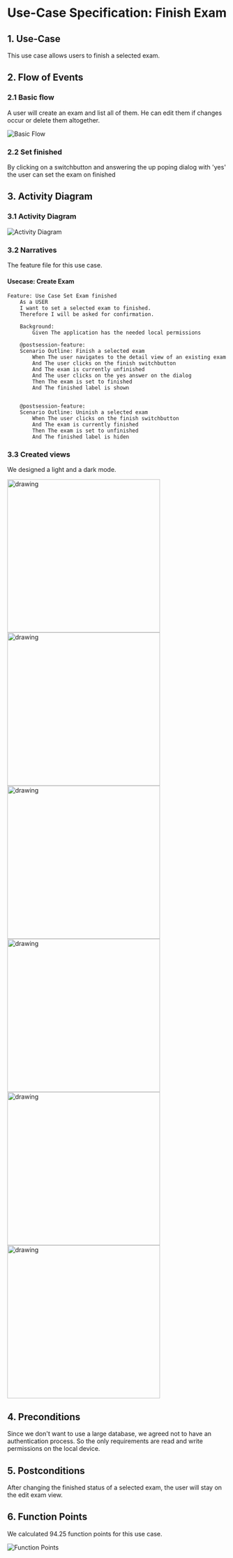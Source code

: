 # Use-Case Specification: Finish Exam

## 1. Use-Case
This use case allows users to finish a selected exam.

## 2. Flow of Events
### 2.1 Basic flow
A user will create an exam and list all of them. He can edit them if changes occur or delete them altogether.

![Basic Flow](https://github.com/nEXam-App/nEXam-doc/blob/main/diagrams/basic%20flow.jpg)

### 2.2 Set finished
By clicking on a switchbutton and answering the up poping dialog with 'yes' the user can set the exam on finished

## 3. Activity Diagram
### 3.1 Activity Diagram
![Activity Diagram](https://github.com/nEXam-App/nEXam-doc/blob/bc15f070dcdfbce8f52901afdc50dbbf4994b986/diagrams/activity%20diagram/nEXam-activity%20diagram%20(finish%20exam).jpg)

### 3.2 Narratives
The feature file for this use case.
#### Usecase: Create Exam
```Gherkin
Feature: Use Case Set Exam finished
    As a USER 
    I want to set a selected exam to finished.
    Therefore I will be asked for confirmation.

    Background:
        Given The application has the needed local permissions

    @postsession-feature:
    Scenario Outline: Finish a selected exam
        When The user navigates to the detail view of an existing exam
        And The user clicks on the finish switchbutton
        And The exam is currently unfinished
        And The user clicks on the yes answer on the dialog
        Then The exam is set to finished 
        And The finished label is shown


    @postsession-feature:
    Scenario Outline: Uninish a selected exam
        When The user clicks on the finish switchbutton
        And The exam is currently finished
        Then The exam is set to unfinished 
        And The finished label is hiden
```

### 3.3 Created views

We designed a light and a dark mode.

<img src="https://github.com/nEXam-App/nEXam-doc/blob/main/wireframes/unfinishedExam_light.png" alt="drawing" width="350"/>
<img src="https://github.com/nEXam-App/nEXam-doc/blob/main/wireframes/finishDialog_light.png" alt="drawing" width="350"/>
<img src="https://github.com/nEXam-App/nEXam-doc/blob/main/wireframes/finishedExam_light.png" alt="drawing" width="350"/>
<img src="https://github.com/nEXam-App/nEXam-doc/blob/main/wireframes/unfinishedExam_dark.png" alt="drawing" width="350"/>
<img src="https://github.com/nEXam-App/nEXam-doc/blob/main/wireframes/finishDialog_dark.png" alt="drawing" width="350"/>
<img src="https://github.com/nEXam-App/nEXam-doc/blob/main/wireframes/finishedExam_dark.png" alt="drawing" width="350"/>

## 4. Preconditions

Since we don't want to use a large database, we agreed not to have an authentication process. So the only requirements are read and write permissions on the local device.

## 5. Postconditions
After changing the finished status of a selected exam, the user will stay on the edit exam view.

## 6. Function Points
We calculated 94.25 function points for this use case.

![Function Points](https://github.com/nEXam-App/nEXam-doc/blob/bc15f070dcdfbce8f52901afdc50dbbf4994b986/diagrams/FP/FPSetExamFinished.PNG)
